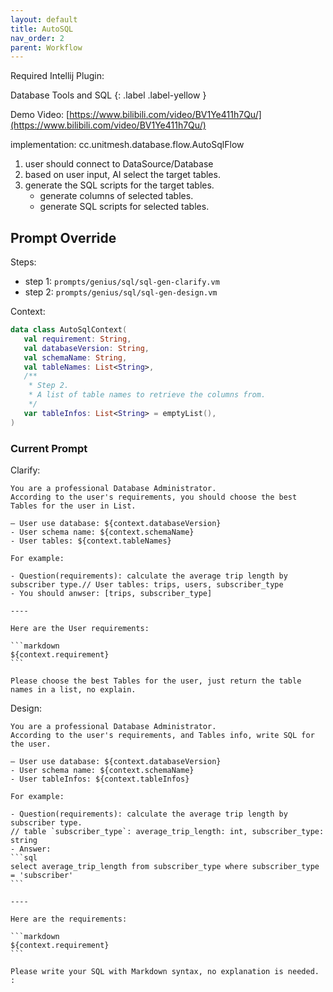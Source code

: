 ```yaml
---
layout: default
title: AutoSQL
nav_order: 2
parent: Workflow
---
```


Required Intellij Plugin:

Database Tools and SQL
{: .label .label-yellow }

Demo Video: [https://www.bilibili.com/video/BV1Ye411h7Qu/](https://www.bilibili.com/video/BV1Ye411h7Qu/)

implementation: cc.unitmesh.database.flow.AutoSqlFlow

1. user should connect to DataSource/Database
2. based on user input, AI select the target tables.
3. generate the SQL scripts for the target tables.
    - generate columns of selected tables.
    - generate SQL scripts for selected tables.

## Prompt Override

Steps:

- step 1: `prompts/genius/sql/sql-gen-clarify.vm`
- step 2: `prompts/genius/sql/sql-gen-design.vm`

Context:

```kotlin
data class AutoSqlContext(
   val requirement: String,
   val databaseVersion: String,
   val schemaName: String,
   val tableNames: List<String>,
   /**
    * Step 2.
    * A list of table names to retrieve the columns from.
    */
   var tableInfos: List<String> = emptyList(),
)
```

### Current Prompt

Clarify:

    You are a professional Database Administrator.
    According to the user's requirements, you should choose the best Tables for the user in List.
    
    — User use database: ${context.databaseVersion}
    - User schema name: ${context.schemaName}
    - User tables: ${context.tableNames}
    
    For example:
    
    - Question(requirements): calculate the average trip length by subscriber type.// User tables: trips, users, subscriber_type
    - You should anwser: [trips, subscriber_type]
    
    ----
    
    Here are the User requirements:
    
    ```markdown
    ${context.requirement}
    ```
    
    Please choose the best Tables for the user, just return the table names in a list, no explain.
    
Design:
    
    You are a professional Database Administrator.
    According to the user's requirements, and Tables info, write SQL for the user.
    
    — User use database: ${context.databaseVersion}
    - User schema name: ${context.schemaName}
    - User tableInfos: ${context.tableInfos}
    
    For example:
    
    - Question(requirements): calculate the average trip length by subscriber type.
    // table `subscriber_type`: average_trip_length: int, subscriber_type: string
    - Answer:
    ```sql
    select average_trip_length from subscriber_type where subscriber_type = 'subscriber'
    ```
    
    ----
    
    Here are the requirements:
    
    ```markdown
    ${context.requirement}
    ```
    
    Please write your SQL with Markdown syntax, no explanation is needed. :
    
    
